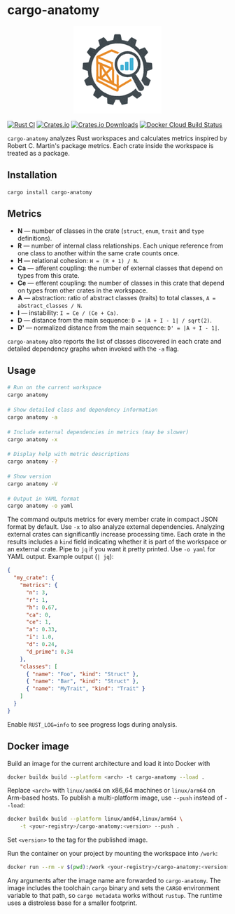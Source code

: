 # cargo-anatomy
<p align="center">
  <img src="logo.svg" alt="Cargo Anatomy Logo" width="200" />
</p>

[![Rust CI](https://github.com/cutsea110/cargo-anatomy/actions/workflows/ci.yml/badge.svg)](https://github.com/cutsea110/cargo-anatomy/actions/workflows/ci.yml)
[![Crates.io](https://img.shields.io/crates/v/cargo-anatomy.svg)](https://crates.io/crates/cargo-anatomy)
[![Crates.io Downloads](https://img.shields.io/crates/d/cargo-anatomy.svg?label=Crates.io&logo=rust)](https://crates.io/crates/cargo-anatomy)
[![Docker Cloud Build Status](https://img.shields.io/docker/pulls/cutsea110/cargo-anatomy?label=cargo-anatomy&logo=docker)](https://hub.docker.com/repository/docker/cutsea110/cargo-anatomy/general)

`cargo-anatomy` analyzes Rust workspaces and calculates metrics inspired by Robert C. Martin's package metrics. Each crate inside the workspace is treated as a package.

## Installation

```
cargo install cargo-anatomy
```

## Metrics

- **N** — number of classes in the crate (`struct`, `enum`, `trait` and `type` definitions).
- **R** — number of internal class relationships. Each unique reference from one class to another within the same crate counts once.
- **H** — relational cohesion: `H = (R + 1) / N`.
- **Ca** — afferent coupling: the number of external classes that depend on types from this crate.
- **Ce** — efferent coupling: the number of classes in this crate that depend on types from other crates in the workspace.
- **A** — abstraction: ratio of abstract classes (traits) to total classes, `A = abstract_classes / N`.
- **I** — instability: `I = Ce / (Ce + Ca)`.
- **D** — distance from the main sequence: `D = |A + I - 1| / sqrt(2)`.
- **D'** — normalized distance from the main sequence: `D' = |A + I - 1|`.

`cargo-anatomy` also reports the list of classes discovered in each crate and detailed dependency graphs when invoked with the `-a` flag.

## Usage

```bash
# Run on the current workspace
cargo anatomy

# Show detailed class and dependency information
cargo anatomy -a

# Include external dependencies in metrics (may be slower)
cargo anatomy -x

# Display help with metric descriptions
cargo anatomy -?

# Show version
cargo anatomy -V

# Output in YAML format
cargo anatomy -o yaml
```

The command outputs metrics for every member crate in compact JSON format by default. Use `-x` to also analyze external dependencies. Analyzing external crates can significantly increase processing time. Each crate in the results includes a `kind` field indicating whether it is part of the workspace or an external crate. Pipe to `jq` if you want it pretty printed. Use `-o yaml` for YAML output. Example output (`| jq`):

```json
{
  "my_crate": {
    "metrics": {
      "n": 3,
      "r": 1,
      "h": 0.67,
      "ca": 0,
      "ce": 1,
      "a": 0.33,
      "i": 1.0,
      "d": 0.24,
      "d_prime": 0.34
    },
    "classes": [
      { "name": "Foo", "kind": "Struct" },
      { "name": "Bar", "kind": "Struct" },
      { "name": "MyTrait", "kind": "Trait" }
    ]
  }
}
```

Enable `RUST_LOG=info` to see progress logs during analysis.

## Docker image

Build an image for the current architecture and load it into Docker with

```bash
docker buildx build --platform <arch> -t cargo-anatomy --load .
```

Replace `<arch>` with `linux/amd64` on x86_64 machines or `linux/arm64` on
Arm-based hosts. To publish a multi-platform image, use `--push` instead of
`--load`:

```bash
docker buildx build --platform linux/amd64,linux/arm64 \
    -t <your-registry>/cargo-anatomy:<version> --push .
```
Set `<version>` to the tag for the published image.

Run the container on your project by mounting the workspace into `/work`:

```bash
docker run --rm -v $(pwd):/work <your-registry>/cargo-anatomy:<version> [ARGS...]
```

Any arguments after the image name are forwarded to `cargo-anatomy`. The image
includes the toolchain `cargo` binary and sets the `CARGO` environment variable
to that path, so `cargo metadata` works without `rustup`. The runtime uses a
distroless base for a smaller footprint.

